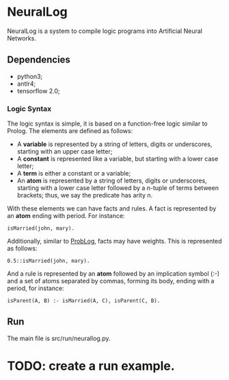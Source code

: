 # NeuralLog

NeuralLog is a system to compile logic programs into Artificial Neural Networks.

## Dependencies
- python3;
- antlr4;
- tensorflow 2.0;

### Logic Syntax

The logic syntax is simple, it is based on a function-free logic similar to 
Prolog. The elements are defined as follows:
- A **variable** is represented by a string of letters, digits or underscores, 
starting with an upper case letter;
- A **constant** is represented like a variable, but starting with a lower case 
letter;
- A **term** is either a constant or a variable;
- An **atom** is represented by a string of letters, digits or underscores, 
starting with a lower case letter followed by
a n-tuple of terms between brackets; thus, we say the predicate has arity n.

With these elements we can have facts and rules. A fact is represented by an **atom** ending with period. For instance:

`isMarried(john, mary).`

Additionally, similar to [ProbLog](https://dtai.cs.kuleuven.be/problog/), 
facts may have weights. This is represented as follows:

`0.5::isMarried(john, mary).`

And a rule is represented by an **atom** followed by an implication symbol (:-) and a set of atoms separated by commas,
forming its body, ending with a period, for instance:

`isParent(A, B) :- isMarried(A, C), isParent(C, B).`

## Run

The main file is src/run/neurallog.py.

# TODO: create a run example.
